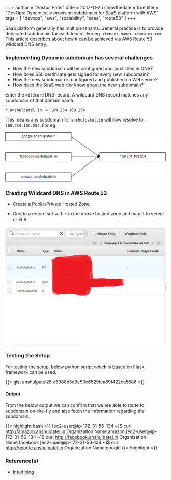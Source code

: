 +++
author = "Anshul Patel"
date = 2017-11-25
showthedate = true
title = "DevOps: Dynamically provision subdomain for SaaS platform with AWS"
tags = [
    "devops",
    "aws",
    "scalability",
    "saas",
    "route53"
    ]
+++

SaaS platform generally has multiple tenants. General practice is to provide dedicated subdomain for each tenant. For eg. `<tenant-name>.<domain>.com`. This article describes about how it can be achieved via AWS Route 53 wildcard DNS entry.

<!--more-->

### Implementing Dynamic subdomain has several challenges

* How the new subdomain will be configured and published in DNS?
* How does SSL certificate gets signed for every new subdomain?
* How the new subdomain is configured and published on Webserver?
* How does the SaaS web-tier know about the new subdomain?


Enter the `wildcard` DNS record. A wildcard DNS record matches any subdomain of that domain name.

```
*.anshulpatel.in -> 169.254.169.254
```

This means any subdomain for `anshulpatel.in` will now resolve to `169.254.169.254`.  For eg:

![subdomain_saas](/img/subdomain_saas.png)


### Creating Wildcard DNS in AWS Route 53

* Create a Public/Private Hosted Zone.

* Create a record set with `*` in the above hosted zone and map it to server or ELB.


![saas_route53](/img/saas_route53.png)


### Testing the Setup

For testing the setup, below python script which is based on [Flask](http://flask.pocoo.org/) framework can be used.


{{< gist anshulpatel25 e5988d5d9e50c6529fca89f422ca5686 >}}


#### Output

From the below output we can confirm that we are able to route to subdomain on-the-fly and also fetch the information regarding the subdomain.

{{< highlight bash >}}
[ec2-user@ip-172-31-56-134 ~]$ curl http://amazon.anshulpatel.in
Organization Name:amazon
[ec2-user@ip-172-31-56-134 ~]$ curl http://facebook.anshulpatel.in
Organization Name:facebook
[ec2-user@ip-172-31-56-134 ~]$ curl http://google.anshulpatel.in
Organization Name:google
{{< /highlight >}}


### Reference(s)

* [Intuit blog](https://developer.intuit.com/hub/blog/2014/03/06/guest-post-dynamically-provisioning-subdomains-for-saas-products)
